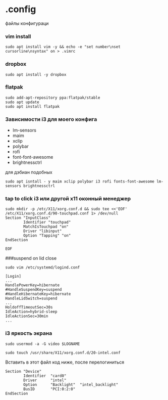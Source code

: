 # .config

файлы конфигураци

### vim install 

```
sudo apt install vim -y && echo -e "set number\nset cursorline\nsyntax" on > .vimrc
```
 ### dropbox 
 ```
 sudo apt install -y dropbox
 ```
 
 ### flatpak 
 ```
sudo add-apt-repository ppa:flatpak/stable
sudo apt update
sudo apt install flatpak
```
### Зависимости i3 для моего конфига 

- lm-sensors
- maim 
- xclip
- polybar
- rofi
- font-font-awesome
- brightnessctrl

для дэбиан подобных
````
sudo apt isntall - y maim xclip polybar i3 rofi fonts-font-awesome lm-sensors brightnessctrl
````

### tap to click i3 или другой x11 оконный менеджер

```
sudo mkdir -p /etc/X11/xorg.conf.d && sudo tee <<'EOF' /etc/X11/xorg.conf.d/90-touchpad.conf 1> /dev/null
Section "InputClass"
        Identifier "touchpad"
        MatchIsTouchpad "on"
        Driver "libinput"
        Option "Tapping" "on"
EndSection

EOF
```
###suspend on lid close
```
sudo vim /etc/systemd/logind.conf

[Login]
...
HandlePowerKey=hibernate
#HandleSuspendKey=suspend
#HandleHibernateKey=hibernate
HandleLidSwitch=suspend
...
HoldoffTimeoutSec=30s
IdleAction=hybrid-sleep
IdleActionSec=30min
...
```

### i3 яркость экрана 
```
sudo usermod -a -G video $LOGNAME

sudo touch /usr/share/X11/xorg.conf.d/20-intel.conf 
```
Вставить в этот файл код ниже, после перелогиниться 
```
Section "Device"
        Identifier  "card0"
        Driver      "intel"
        Option      "Backlight"  "intel_backlight"
        BusID       "PCI:0:2:0"
EndSection

```
